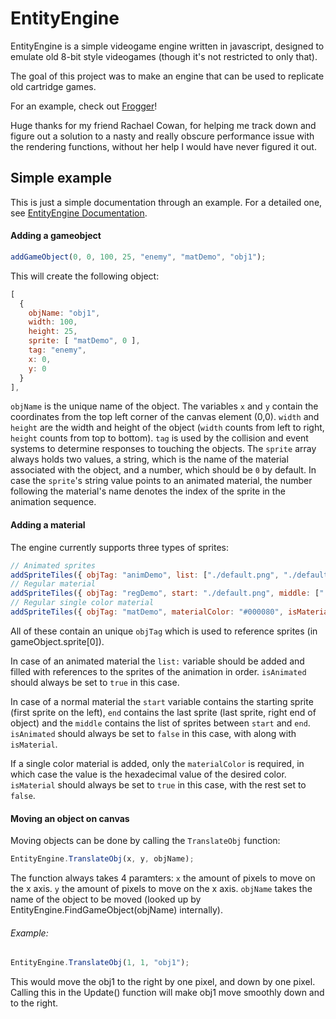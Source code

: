 # EntityEngine
EntityEngine is a simple videogame engine written in javascript, designed to emulate old 8-bit style videogames (though it's not restricted to only that).

The goal of this project was to make an engine that can be used to replicate old cartridge games.

For an example, check out [Frogger](https://github.com/Xerren09/Frogger "Frogger made in EntityEngine")!

Huge thanks for my friend Rachael Cowan, for helping me track down and figure out a solution to a nasty and really obscure performance issue with the rendering functions, without her help I would have never figured it out.

## Simple example

This is just a simple documentation through an example. For a detailed one, see [EntityEngine Documentation](https://github.com/Xerren09/EntityEngine).

#### Adding a gameobject
```javascript
addGameObject(0, 0, 100, 25, "enemy", "matDemo", "obj1");
```
This will create the following object:
```javascript
[
  {
    objName: "obj1",
    width: 100,
    height: 25,
    sprite: [ "matDemo", 0 ],
    tag: "enemy",
    x: 0,
    y: 0
  }
],
```

`objName` is the unique name of the object.
The variables `x` and `y` contain the coordinates from the top left corner of the canvas element (0,0).
`width` and `height` are the width and height of the object (`width` counts from left to right, `height` counts from top to bottom).
`tag` is used by the collision and event systems to determine responses to touching the objects.
The `sprite` array always holds two values, a string, which is the name of the material associated with the object, and a number, which should be `0` by default.
In case the `sprite`'s string value points to an animated material, the number following the material's name denotes the index of the sprite in the animation sequence.

#### Adding a material

The engine currently supports three types of sprites:

```javascript
// Animated sprites
addSpriteTiles({ objTag: "animDemo", list: ["./default.png", "./default.png", "./default.png", "./default.png"], isMaterial: false, isAnimated: true});
// Regular material
addSpriteTiles({ objTag: "regDemo", start: "./default.png", middle: ["./default.png"], end: "./default.png", isMaterial: false, isAnimated: false});
// Regular single color material
addSpriteTiles({ objTag: "matDemo", materialColor: "#000080", isMaterial: true, isAnimated: false});
```

All of these contain an unique `objTag` which is used to reference sprites (in gameObject.sprite[0]).

In case of an animated material the `list:` variable should be added and filled with references to the sprites of the animation in order.
`isAnimated` should always be set to `true` in this case.

In case of a normal material the `start` variable contains the starting sprite (first sprite on the left), `end` contains the last sprite (last sprite, right end of object) and the `middle` contains the list of sprites between `start` and `end`.
`isAnimated` should always be set to `false` in this case, with along with `isMaterial`.

If a single color material is added, only the `materialColor` is required, in which case the value is the hexadecimal value of the desired color.
`isMaterial` should always be set to `true` in this case, with the rest set to `false`.

#### Moving an object on canvas

Moving objects can be done by calling the `TranslateObj` function:

```javascript
EntityEngine.TranslateObj(x, y, objName);
```

The function always takes 4 paramters:
`x` the amount of pixels to move on the x axis.
`y` the amount of pixels to move on the x axis.
`objName` takes the name of the object to be moved (looked up by EntityEngine.FindGameObject(objName) internally).

###### Example:
```javascript
EntityEngine.TranslateObj(1, 1, "obj1");
```

This would move the obj1 to the right by one pixel, and down by one pixel.
Calling this in the Update() function will make obj1 move smoothly down and to the right.
